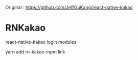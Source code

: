 Original : https://github.com/JeffGuKang/react-native-kakao

# RNKakao
react-native-kakao login modules


yarn add rn-kakao
rnpm link
